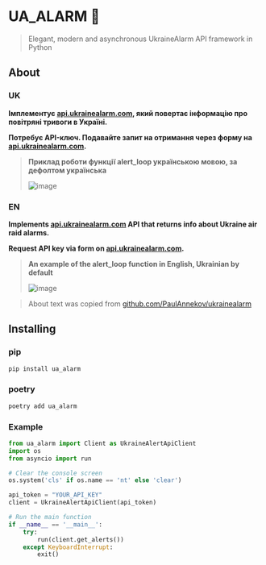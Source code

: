 # UA_ALARM 🚨
> Elegant, modern and asynchronous UkraineAlarm API framework in Python

## About

### UK

**Імплементує [api.ukrainealarm.com](https://api.ukrainealarm.com/swagger/index.html), який повертає інформацію про
повітряні тривоги в Україні.**

**Потребує API-ключ. Подавайте запит на отримання через форму на [api.ukrainealarm.com](https://api.ukrainealarm.com/).**

>**Приклад роботи функції alert_loop українською мовою, за дефолтом українська**
>
>![image](https://github.com/user-sspmynxdvb/ua_alarm/assets/132933165/dabcd9ab-e5cd-41fa-afb2-4854d48acbe8)

### EN

**Implements [api.ukrainealarm.com](https://api.ukrainealarm.com/swagger/index.html) API that returns info about Ukraine
air raid alarms.**

**Request API key via form on [api.ukrainealarm.com](https://api.ukrainealarm.com/).**

>**An example of the alert_loop function in English, Ukrainian by default**
>
>![image](https://github.com/user-sspmynxdvb/ua_alarm/assets/132933165/48c8cc1a-17f3-481f-b5e3-f0e97b833145)

> About text was copied from [github.com/PaulAnnekov/ukrainealarm](https://github.com/PaulAnnekov/ukrainealarm)

## Installing

### pip

``` bash
pip install ua_alarm
```

### poetry

``` bash
poetry add ua_alarm
```

### Example

```python
from ua_alarm import Client as UkraineAlertApiClient
import os
from asyncio import run

# Clear the console screen
os.system('cls' if os.name == 'nt' else 'clear')

api_token = "YOUR_API_KEY"
client = UkraineAlertApiClient(api_token)

# Run the main function
if __name__ == '__main__':
    try:
        run(client.get_alerts())
    except KeyboardInterrupt:
        exit()
```